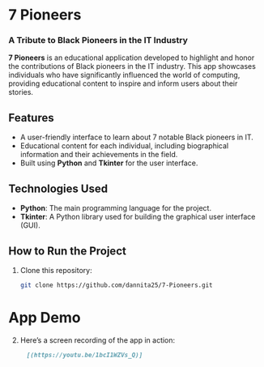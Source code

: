 # 7 Pioneers

### A Tribute to Black Pioneers in the IT Industry

**7 Pioneers** is an educational application developed to highlight and honor the contributions of Black pioneers in the IT industry. This app showcases individuals who have significantly influenced the world of computing, providing educational content to inspire and inform users about their stories.

## Features
- A user-friendly interface to learn about 7 notable Black pioneers in IT.
- Educational content for each individual, including biographical information and their achievements in the field.
- Built using **Python** and **Tkinter** for the user interface.

## Technologies Used
- **Python**: The main programming language for the project.
- **Tkinter**: A Python library used for building the graphical user interface (GUI).

## How to Run the Project
1. Clone this repository:
   ```bash
   git clone https://github.com/dannita25/7-Pioneers.git
# App Demo

2. Here’s a screen recording of the app in action:
```markdown
     [(https://youtu.be/1bcI1WZVs_Q)]


